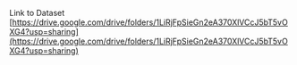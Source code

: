 Link to Dataset
[https://drive.google.com/drive/folders/1LiRjFpSieGn2eA370XlVCcJ5bT5vOXG4?usp=sharing](https://drive.google.com/drive/folders/1LiRjFpSieGn2eA370XlVCcJ5bT5vOXG4?usp=sharing)
